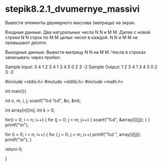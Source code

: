 # stepik8.2.1_dvumernye_massivi

Вывести элементы двумерного массива (матрицы) на экран.

Входные данные:
Два натуральных числа 
N
N и 
M
M. Далее с новой строки 
N
N строк по 
M
M целых чисел в каждой. 
N
N и 
M
M не превышают десяти.

Выходные данные: 
Вывести матрицу 
N
N на 
M
M. Числа в строках записывать через пробел.

Sample Input:
3 4
1 2 3 4
1 3 4 5
0 2 3 -2
Sample Output:
1 2 3 4
1 3 4 5
0 2 3 -2


#include <stdio.h>
#include <stdlib.h>
#include <math.h>
 
int main(){

  int n, m, i, j;
  scanf("%d %d", &n, &m);

  int array[n][m];
  int k = 0;

  for(i = 0; i < n; i++)
  {
    for (j = 0; j < m; j++)
    {
      scanf("%d", &array[i][j]);
    }
  } 
  printf("\n");

  for (i = 0; i < n; i++)
  {
    for ( j = 0; j < m; j++)
        printf("%d ", array[i][j]);
    printf("\n");
  }


  return 0;
   
}
